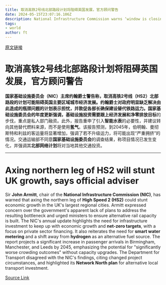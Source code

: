 ```yaml
---
title: 取消高铁2号线北部路段计划将阻碍英国发展，官方顾问警告
date: 2024-05-15T23:07:16.106Z
description: National Infrastructure Commission warns ‘window is closing’ for ministers to ensure alternative rail capacity is built
tags: 
- world
author: ft
---
```


[原文链接](https://ft.com/content/fdf4c68d-d5b0-4bba-9827-a7ce6769f7bf)

# 取消高铁2号线北部路段计划将阻碍英国发展，官方顾问警告

**国家基础设施委员会（NIC）**主席约翰爵士警告称，取消**高铁2号线（HS2）**北部路段的计划可能阻碍英国主要区域城市经济发展。约翰爵士对政府明显缺乏解决由此造成的瓶颈问题的计划表示担忧，并敦促各部长确保建设替代铁路运力。**国家基础设施委员会**的年度更新强调，基础设施投资需要跟上经济发展和**净零排放目标**的步伐，重点是私人部门融资。此外，报告重申了引入**智能水表**的必要性，并建议转向其他替代燃料来源，而不是使用**氢气**。该报告预测，到2045年，伯明翰、曼彻斯特和利兹的客运量将显著增加，强调了若不升级运力，将可能出现“严重拥挤”的情况。交通运输部不同意**国家基础设施委员会**的调查结果，称项目情况已发生变化，并强调其**北部网络计划**将对当地其他交通投资。

---

# Axing northern leg of HS2 will stunt UK growth, says official adviser

Sir **John Armitt**, chair of the **National Infrastructure Commission (NIC)**, has warned that axing the northern leg of **High Speed 2 (HS2)** could stunt economic growth in the UK's largest regional cities. Armitt expressed concern over the government's apparent lack of plans to address the resulting bottleneck and urged ministers to ensure alternative rail capacity is built. The NIC's annual update highlights the need for infrastructure investment to keep up with economic growth and **net-zero targets**, with a focus on private sector financing. It also reiterates the need for **smart water metering** and a shift away from **hydrogen** as an alternative fuel source. The report projects a significant increase in passenger arrivals in Birmingham, Manchester, and Leeds by 2045, emphasizing the potential for "significantly worse crowding outcomes" without capacity upgrades. The Department for Transport disagreed with the NIC's findings, citing changed project circumstances, and highlighted its **Network North plan** for alternative local transport investment.

[Source Link](https://ft.com/content/fdf4c68d-d5b0-4bba-9827-a7ce6769f7bf)

